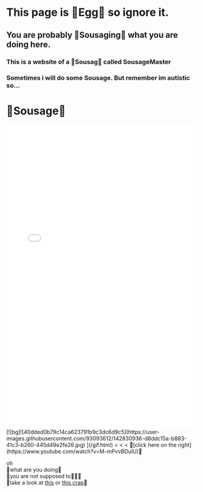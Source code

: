# This page is 🥚Egg🥚 so ignore it.<br/>
## You are probably 🥚Sousaging🥚 what you are doing here.<br/>
### This is a website of a 🥚Sousag🥚 called SousageMaster
### Sometimes i will do some Sousage. But remember im **autistic** so...

# 🥚**Sousage**🥚

<iframe align="center" height="800" width="100%" frameborder="0" scrolling="no" src="gif.html"></iframe>
[![bg]![40dded0b79c14ca623791b9c3dc6d9c5](https://user-images.githubusercontent.com/93093612/142830936-d8ddc15a-b883-41c3-b260-445d49e2fe26.jpg)
](/gif.html)
< < < 🥚[click here on the right](https://www.youtube.com/watch?v=M-mPvvBDulU)🥚











oh<br/>
🥚what are you doing🥚 <br/>
🥚you are not supposed to🥚🥚🥚 <br/>
🥚take a look at [this](https://www.youtube.com/watch?v=24ZYGxiVU5s) or [this crap](http://ilysomuch.com)🥚 <br/>
